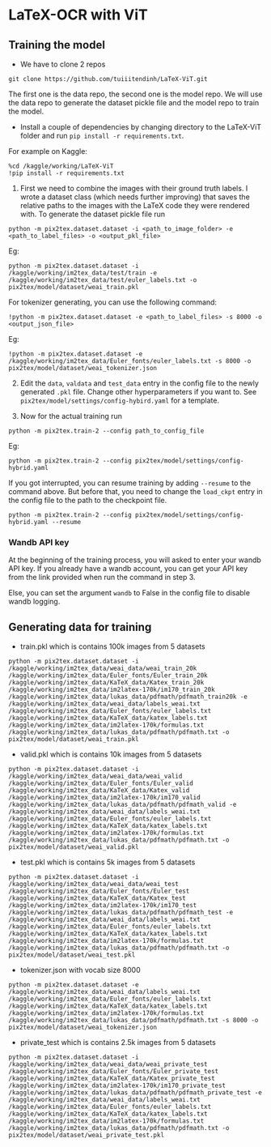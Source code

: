 # LaTeX-OCR with ViT


## Training the model 
* We have to clone 2 repos

```
git clone https://github.com/tuiiitendinh/LaTeX-ViT.git
```
The first one is the data repo, the second one is the model repo. We will use the data repo to generate the dataset pickle file and the model repo to train the model.

* Install a couple of dependencies by changing directory to the LaTeX-ViT folder and run `pip install -r requirements.txt`.


For example on Kaggle:
```
%cd /kaggle/working/LaTeX-ViT
!pip install -r requirements.txt
```

1. First we need to combine the images with their ground truth labels. I wrote a dataset class (which needs further improving) that saves the relative paths to the images with the LaTeX code they were rendered with. To generate the dataset pickle file run 

```
python -m pix2tex.dataset.dataset -i <path_to_image_folder> -e <path_to_label_files> -o <output_pkl_file>
```
Eg: 
```
python -m pix2tex.dataset.dataset -i /kaggle/working/im2tex_data/test/train -e /kaggle/working/im2tex_data/test/euler_labels.txt -o pix2tex/model/dataset/weai_train.pkl
```

For tokenizer generating, you can use the following command:
```
!python -m pix2tex.dataset.dataset -e <path_to_label_files> -s 8000 -o <output_json_file>
```
Eg:
```
!python -m pix2tex.dataset.dataset -e /kaggle/working/im2tex_data/Euler_fonts/euler_labels.txt -s 8000 -o pix2tex/model/dataset/weai_tokenizer.json
```

2. Edit the `data`, `valdata` and `test_data` entry in the config file to the newly generated `.pkl` file. Change other hyperparameters if you want to. See `pix2tex/model/settings/config-hybird.yaml` for a template.

3. Now for the actual training run 
```
python -m pix2tex.train-2 --config path_to_config_file
```

Eg: 
```
python -m pix2tex.train-2 --config pix2tex/model/settings/config-hybrid.yaml
```
If you got interrupted, you can resume training by adding `--resume` to the command above.
But before that, you need to change the `load_ckpt` entry in the config file to the path to the checkpoint file.

```
python -m pix2tex.train-2 --config pix2tex/model/settings/config-hybrid.yaml --resume
```

### Wandb API key
At the beginning of the training process, you will asked to enter your wandb API key.
If you already have a wandb account, you can get your API key from the link provided when run the command in step 3.

Else, you can set the argument `wandb` to False in the config file to disable wandb logging.


## Generating data for training
* train.pkl which is contains 100k images from 5 datasets
```
python -m pix2tex.dataset.dataset -i /kaggle/working/im2tex_data/weai_data/weai_train_20k /kaggle/working/im2tex_data/Euler_fonts/Euler_train_20k /kaggle/working/im2tex_data/KaTeX_data/Katex_train_20k /kaggle/working/im2tex_data/im2latex-170k/im170_train_20k /kaggle/working/im2tex_data/lukas_data/pdfmath/pdfmath_train20k -e /kaggle/working/im2tex_data/weai_data/labels_weai.txt /kaggle/working/im2tex_data/Euler_fonts/euler_labels.txt /kaggle/working/im2tex_data/KaTeX_data/katex_labels.txt /kaggle/working/im2tex_data/im2latex-170k/formulas.txt /kaggle/working/im2tex_data/lukas_data/pdfmath/pdfmath.txt -o pix2tex/model/dataset/weai_train.pkl
```

* valid.pkl which is contains 10k images from 5 datasets
```
python -m pix2tex.dataset.dataset -i /kaggle/working/im2tex_data/weai_data/weai_valid /kaggle/working/im2tex_data/Euler_fonts/Euler_valid /kaggle/working/im2tex_data/KaTeX_data/Katex_valid /kaggle/working/im2tex_data/im2latex-170k/im170_valid /kaggle/working/im2tex_data/lukas_data/pdfmath/pdfmath_valid -e /kaggle/working/im2tex_data/weai_data/labels_weai.txt /kaggle/working/im2tex_data/Euler_fonts/euler_labels.txt /kaggle/working/im2tex_data/KaTeX_data/katex_labels.txt /kaggle/working/im2tex_data/im2latex-170k/formulas.txt /kaggle/working/im2tex_data/lukas_data/pdfmath/pdfmath.txt -o pix2tex/model/dataset/weai_valid.pkl
```

* test.pkl which is contains 5k images from 5 datasets
```
python -m pix2tex.dataset.dataset -i /kaggle/working/im2tex_data/weai_data/weai_test /kaggle/working/im2tex_data/Euler_fonts/Euler_test /kaggle/working/im2tex_data/KaTeX_data/Katex_test /kaggle/working/im2tex_data/im2latex-170k/im170_test /kaggle/working/im2tex_data/lukas_data/pdfmath/pdfmath_test -e /kaggle/working/im2tex_data/weai_data/labels_weai.txt /kaggle/working/im2tex_data/Euler_fonts/euler_labels.txt /kaggle/working/im2tex_data/KaTeX_data/katex_labels.txt /kaggle/working/im2tex_data/im2latex-170k/formulas.txt /kaggle/working/im2tex_data/lukas_data/pdfmath/pdfmath.txt -o pix2tex/model/dataset/weai_test.pkl
```

* tokenizer.json with vocab size 8000
```
python -m pix2tex.dataset.dataset -e /kaggle/working/im2tex_data/weai_data/labels_weai.txt /kaggle/working/im2tex_data/Euler_fonts/euler_labels.txt /kaggle/working/im2tex_data/KaTeX_data/katex_labels.txt /kaggle/working/im2tex_data/im2latex-170k/formulas.txt /kaggle/working/im2tex_data/lukas_data/pdfmath/pdfmath.txt -s 8000 -o pix2tex/model/dataset/weai_tokenizer.json
```

* private_test which is contains 2.5k images from 5 datasets

```
python -m pix2tex.dataset.dataset -i /kaggle/working/im2tex_data/weai_data/weai_private_test /kaggle/working/im2tex_data/Euler_fonts/Euler_private_test /kaggle/working/im2tex_data/KaTeX_data/Katex_private_test /kaggle/working/im2tex_data/im2latex-170k/im170_private_test /kaggle/working/im2tex_data/lukas_data/pdfmath/pdfmath_private_test -e /kaggle/working/im2tex_data/weai_data/labels_weai.txt /kaggle/working/im2tex_data/Euler_fonts/euler_labels.txt /kaggle/working/im2tex_data/KaTeX_data/katex_labels.txt /kaggle/working/im2tex_data/im2latex-170k/formulas.txt /kaggle/working/im2tex_data/lukas_data/pdfmath/pdfmath.txt -o pix2tex/model/dataset/weai_private_test.pkl
```